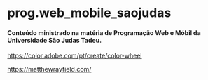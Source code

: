 # prog.web_mobile_saojudas
#### Conteúdo ministrado na matéria de Programação Web e Móbil da Universidade São Judas Tadeu. 

https://color.adobe.com/pt/create/color-wheel

https://matthewrayfield.com/
